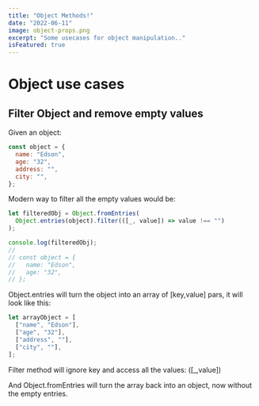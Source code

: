 ```yaml
---
title: "Object Methods!"
date: "2022-06-11"
image: object-props.png
excerpt: "Some usecases for object manipulation.."
isFeatured: true
---
```


# Object use cases

## Filter Object and remove empty values

Given an object:

```js
const object = {
  name: "Edson",
  age: "32",
  address: "",
  city: "",
};
```

Modern way to filter all the empty values would be:

```js
let filteredObj = Object.fromEntries(
  Object.entries(object).filter(([_, value]) => value !== "")
);

console.log(filteredObj);
//
// const object = {
//   name: "Edson",
//   age: "32",
// };
```

Object.entries will turn the object into an array of [key,value] pars, it will look like this:

```js
let arrayObject = [
  ["name", "Edson"],
  ["age", "32"],
  ["address", ""],
  ["city", ""],
];
```

Filter method will ignore key and access all the values: ([_,value])

And Object.fromEntries will turn the array back into an object, now without the empty entries.
